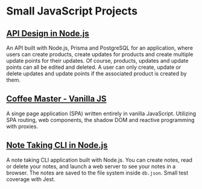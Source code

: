 # Small JavaScript Projects

## [API Design in Node.js](https://github.com/m-ahlstrom/small-javascript-projects/tree/main/api-design-node)

An API built with Node.js, Prisma and PostgreSQL for an application, where users can create products, create updates for products and create multiple update points for their updates. Of course, products, updates and update points can all be edited and deleted. A user can only create, update or delete updates and update points if the associated product is created by them.

## [Coffee Master - Vanilla JS](https://github.com/m-ahlstrom/small-javascript-projects/tree/main/coffeemasters-vanilla)

A singe page application (SPA) written entirely in vanilla JavaScript. Utilizing SPA routing, web components, the shadow DOM and reactive programming with proxies.

## [Note Taking CLI in Node.js](https://github.com/m-ahlstrom/small-javascript-projects/tree/main/note-taking-cli-node)

A note taking CLI application built with Node.js. You can create notes, read or delete your notes, and launch a web server to see your notes in a browser. The notes are saved to the file system inside `db.json`. Small test coverage with Jest.
